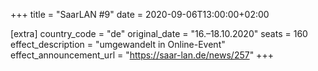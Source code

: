 +++
title = "SaarLAN #9"
date = 2020-09-06T13:00:00+02:00

[extra]
country_code = "de"
original_date = "16.–18.10.2020"
seats = 160
effect_description = "umgewandelt in Online-Event"
effect_announcement_url = "https://saar-lan.de/news/257"
+++
